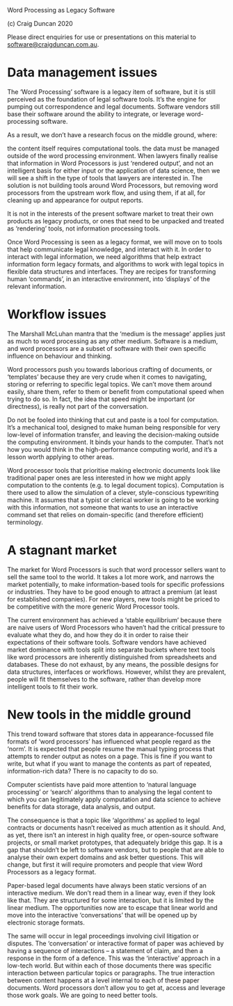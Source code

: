 Word Processing as Legacy Software

(c) Craig Duncan 2020

Please direct enquiries for use or presentations on this material to software@craigduncan.com.au.

# Data management issues

The ‘Word Processing’ software is a legacy item of software, but it is still perceived as the foundation of legal software tools. It’s the engine for pumping out correspondence and legal documents. Software vendors still base their software around the ability to integrate, or leverage word-processing software.

As a result, we don’t have a research focus on the middle ground, where:

the content itself requires computational tools.
the data must be managed outside of the word processing environment.
When lawyers finally realise that information in Word Processors is just ‘rendered output’, and not an intelligent basis for either input or the application of data science, then we will see a shift in the type of tools that lawyers are interested in. The solution is not building tools around Word Processors, but removing word processors from the upstream work flow, and using them, if at all, for cleaning up and appearance for output reports.

It is not in the interests of the present software market to treat their own products as legacy products, or ones that need to be unpacked and treated as ‘rendering’ tools, not information processing tools.

Once Word Processing is seen as a legacy format, we will move on to tools that help communicate legal knowledge, and interact with it. In order to interact with legal information, we need algorithms that help extract information form legacy formats, and algorithms to work with legal topics in flexible data structures and interfaces. They are recipes for transforming human ‘commands’, in an interactive environment, into ‘displays’ of the relevant information.

# Workflow issues

The Marshall McLuhan mantra that the ‘medium is the message’ applies just as much to word processing as any other medium. Software is a medium, and word processors are a subset of software with their own specific influence on behaviour and thinking.

Word processors push you towards laborious crafting of documents, or ‘templates’ because they are very crude when it comes to navigating, storing or referring to specific legal topics. We can’t move them around easily, share them, refer to them or benefit from computational speed when trying to do so. In fact, the idea that speed might be important (or directness), is really not part of the conversation.

Do not be fooled into thinking that cut and paste is a tool for computation. It’s a mechanical tool, designed to make human being responsible for very low-level of information transfer, and leaving the decision-making outside the computing environment. It binds your hands to the computer. That’s not how you would think in the high-performance computing world, and it’s a lesson worth applying to other areas.

Word processor tools that prioritise making electronic documents look like traditional paper ones are less interested in how we might apply computation to the contents (e.g. to legal document topics). Computation is there used to allow the simulation of a clever, style-conscious typewriting machine. It assumes that a typist or clerical worker is going to be working with this information, not someone that wants to use an interactive command set that relies on domain-specific (and therefore efficient) terminology.

# A stagnant market

The market for Word Processors is such that word processor sellers want to sell the same tool to the world. It takes a lot more work, and narrows the market potentially, to make information-based tools for specific professions or industries. They have to be good enough to attract a premium (at least for established companies). For new players, new tools might be priced to be competitive with the more generic Word Processor tools.

The current environment has achieved a ‘stable equilibrium’ because there are naive users of Word Processors who haven’t had the critical pressure to evaluate what they do, and how they do it in order to raise their expectations of their software tools. Software vendors have achieved market dominance with tools split into separate buckets where text tools like word processors are inherently distinguished from spreadsheets and databases. These do not exhaust, by any means, the possible designs for data structures, interfaces or workflows. However, whilst they are prevalent, people will fit themselves to the software, rather than develop more intelligent tools to fit their work.

# New tools in the middle ground

This trend toward software that stores data in appearance-focussed file formats of ‘word processors’ has influenced what people regard as the ‘norm’. It is expected that people resume the manual typing process that attempts to render output as notes on a page. This is fine if you want to write, but what if you want to manage the contents as part of repeated, information-rich data? There is no capacity to do so.

Computer scientists have paid more attention to ‘natural language processing’ or ‘search’ algorithms than to analysing the legal content to which you can legitimately apply computation and data science to achieve benefits for data storage, data analysis, and output.

The consequence is that a topic like ‘algorithms’ as applied to legal contracts or documents hasn’t received as much attention as it should. And, as yet, there isn’t an interest in high quality free, or open-source software projects, or small market prototypes, that adequately bridge this gap. It is a gap that shouldn’t be left to software vendors, but to people that are able to analyse their own expert domains and ask better questions. This will change, but first it will require promoters and people that view Word Processors as a legacy format.

Paper-based legal documents have always been static versions of an interactive medium. We don’t read them in a linear way, even if they look like that. They are structured for some interaction, but it is limited by the linear medium. The opportunities now are to escape that linear world and move into the interactive ‘conversations’ that will be opened up by electronic storage formats.

The same will occur in legal proceedings involving civil litigation or disputes. The ‘conversation’ or interactive format of paper was achieved by having a sequence of interactions – a statement of claim, and then a response in the form of a defence. This was the ‘interactive’ approach in a low-tech world. But within each of those documents there was specific interaction between particular topics or paragraphs. The true interaction between content happens at a level internal to each of these paper documents. Word processors don’t allow you to get at, access and leverage those work goals. We are going to need better tools.

